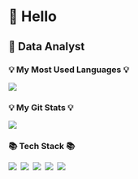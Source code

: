 <h1>👋 Hello </h1>
<h2>🔭 Data Analyst</h2>
<h3>💡 My Most Used Languages 💡</h3>
<p>
  <a href="https://github.com/${HUNKIMY}">
    <img align="center" src="https://github.com/anuraghazra/github-readme-stats" />
  </a>
</p>
<h3>💡 My Git Stats 💡</h3>
<p>
  <a href="https://github.com/${HUNKIMY}">
    <img align="center" src="https://github-readme-stats.vercel.app/api?username=HUNKIMY&show_icons=true&theme=transparent" />
  </a>
</p>
<h3>📚 Tech Stack 📚</h3>
<p>
  <img src="https://img.shields.io/badge/Python-3766AB?style=flat-square&logo=Python&logoColor=white"/></a>&nbsp 
  <img src="https://img.shields.io/badge/Javascript-ffb13b?style=flat-square&logo=javascript&logoColor=white"/></a>&nbsp 
  <img src="https://img.shields.io/badge/Mysql-E6B91E?style=flat-square&logo=MySql&logoColor=white"/></a>&nbsp 
  <img src="https://img.shields.io/badge/Node.js-339933?style=flat-square&logo=Node.js&logoColor=white"/></a>&nbsp 
  <img src="https://img.shields.io/badge/C++-00599C?style=flat-square&logo=C%2B%2B&logoColor=white"/></a>&nbsp 
</p>

